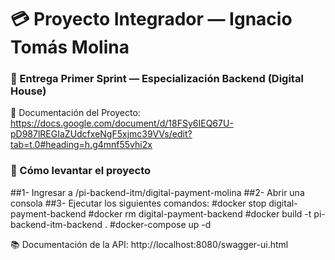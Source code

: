 # 💳 Proyecto Integrador — Ignacio Tomás Molina  
### 🧩 Entrega Primer Sprint — Especialización Backend (Digital House)

📄 Documentación del Proyecto: https://docs.google.com/document/d/18FSy6IEQ67U-pD987lREGIaZUdcfxeNgF5xjmc39VVs/edit?tab=t.0#heading=h.g4mnf55vhi2x


### 🚀 Cómo levantar el proyecto
##1- Ingresar a /pi-backend-itm/digital-payment-molina
##2- Abrir una consola
##3- Ejecutar los siguientes comandos:
  #docker stop digital-payment-backend
  #docker rm digital-payment-backend
  #docker build -t pi-backend-itm-backend .
  #docker-compose up -d

📚 Documentación de la API: http://localhost:8080/swagger-ui.html
